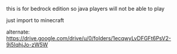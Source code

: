 this is for bedrock edition so  java players will not be able to play

just import to minecraft

alternate: https://drive.google.com/drive/u/0/folders/1ecqwyLvDFGFt6PsV2-9j5IqhjJo-zW5W
